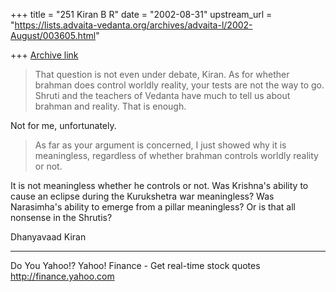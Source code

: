 +++
title = "251 Kiran B R"
date = "2002-08-31"
upstream_url = "https://lists.advaita-vedanta.org/archives/advaita-l/2002-August/003605.html"

+++
[Archive link](https://lists.advaita-vedanta.org/archives/advaita-l/2002-August/003605.html)

> That question is not even under debate, Kiran. As
> for whether brahman does
> control worldly reality, your tests are not the way
> to go. Shruti and the
> teachers of Vedanta have much to tell us about
> brahman and reality. That is
> enough.

Not for me, unfortunately.

> As far as your argument is concerned, I just
> showed why it is
> meaningless, regardless of whether brahman controls
> worldly reality or not.
>

It is not meaningless whether he controls or not. Was
Krishna's ability to cause an eclipse during the
Kurukshetra war meaningless? Was Narasimha's ability
to emerge from a pillar meaningless? Or is that all
nonsense in the Shrutis?

Dhanyavaad
Kiran

__________________________________________________
Do You Yahoo!?
Yahoo! Finance - Get real-time stock quotes
http://finance.yahoo.com

